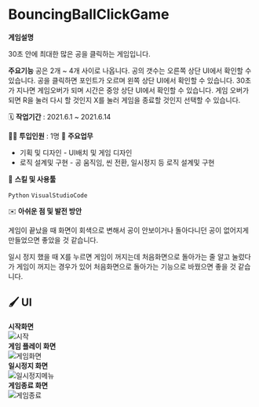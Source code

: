 # **BouncingBallClickGame**

**게임설명**

30초 안에 최대한 많은 공을 클릭하는 게임입니다.

**주요기능**
공은 2개 ~ 4개 사이로 나옵니다.
공의 갯수는 오른쪽 상단 UI에서 확인할 수 있습니다.
공을 클릭하면 포인트가 오르며 왼쪽 상단 UI에서 확인할 수 있습니다.
30초가 지나면 게임오버가 되며 시간은 중앙 상단 UI에서 확인할 수 있습니다.
게임 오버가 되면 R을 눌러 다시 할 것인지 X를 눌러 게임을 종료할 것인지 선택할 수 있습니다.

🗓️ **작업기간** : 2021.6.1 ~ 2021.6.14

👨‍💻 **투입인원** : 1명
📒 **주요업무** 

- 기획 및 디자인 - UI배치 및 게임 디자인
- 로직 설계및 구현 - 공 움직임, 씬 전환, 일시정지 등 로직 설계및 구현

🌱 **스킬 및 사용툴**

`Python` `VisualStudioCode`

✉️ **아쉬운 점 및 발전 방안**

게임이 끝났을 때 화면이 회색으로 변해서 공이 안보이거나 돌아다니던 공이 없어지게 만들었으면 좋았을 것 같습니다.

일시 정지 했을 때 X를 누르면 게임이 꺼지는데 처음화면으로 돌아가는 줄 알고 눌렀다가 게임이 꺼지는 경우가 있어 처음화면으로 돌아가는 기능으로 바꿨으면 좋을 것 같습니다.

🖌️ **UI**
---
**시작화면**  
![시작](https://user-images.githubusercontent.com/111633448/191535822-5e2e08e8-cf7f-4d1a-93fa-2e618d58c689.png)  
**게임 플레이 화면**  
![게임화면](https://user-images.githubusercontent.com/111633448/191535834-fab936c9-afa3-458c-b35a-3b8c0338fd77.png)  
**일시정지 화면**  
![일시정지메뉴](https://user-images.githubusercontent.com/111633448/191535845-8a577697-69f0-498b-863d-3df337662258.png)  
**게임종료 화면**  
![게임종료](https://user-images.githubusercontent.com/111633448/191535853-db2cfba9-fe79-4cc4-9871-a353abbcff02.png)  
